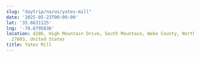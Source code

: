 ```yaml
---
slug: "daytrip/na/us/yates-mill"
date: '2025-05-23T00:00:00'
lat: '35.6631125'
lng: '-78.6795836'
location: 4286, High Mountain Drive, South Mountain, Wake County, North Carolina,
  27603, United States
title: Yates Mill
---
```



